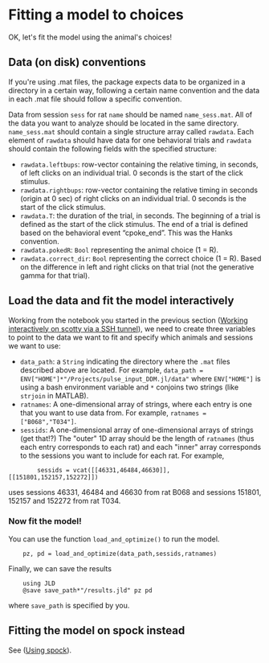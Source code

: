 # Fitting a model to choices

OK, let's fit the model using the animal's choices!

## Data (on disk) conventions

If you're using .mat files, the package expects data to be organized in a directory in a certain way, following a certain name convention and the data in each .mat file should follow a specific convention. 

Data from session `sess` for rat `name` should be named `name_sess.mat`. All of the data you want to analyze should be located in the same directory. `name_sess.mat` should contain a single structure array called `rawdata`. Each element of `rawdata` should have data for one behavioral trials and `rawdata` should contain the following fields with the specified structure:

- `rawdata.leftbups`: row-vector containing the relative timing, in seconds, of left clicks on an individual trial. 0 seconds is the start of the click stimulus.
- `rawdata.rightbups`: row-vector containing the relative timing in seconds (origin at 0 sec) of right clicks on an individual trial. 0 seconds is the start of the click stimulus. 
- `rawdata.T`: the duration of the trial, in seconds. The beginning of a trial is defined as the start of the click stimulus. The end of a trial is defined based on the behavioral event “cpoke_end”. This was the Hanks convention.
- `rawdata.pokedR`: `Bool` representing the animal choice (1 = R).
- `rawdata.correct_dir`: `Bool` representing the correct choice (1 = R). Based on the difference in left and right clicks on that trial (not the generative gamma for that trial).

## Load the data and fit the model interactively

Working from the notebook you started in the previous section ([Working interactively on scotty via a SSH tunnel](@ref)), we need to create three variables to point to the data we want to fit and specify which animals and sessions we want to use:

- `data_path`: a `String` indicating the directory where the `.mat` files described above are located. For example, `data_path = ENV["HOME"]*"/Projects/pulse_input_DDM.jl/data"` where `ENV["HOME"]` is using a bash environment variable and `*` conjoins two strings (like `strjoin` in MATLAB).
- `ratnames`: A one-dimensional array of strings, where each entry is one that you want to use data from. For example, `ratnames = ["B068","T034"]`.
- `sessids`: A one-dimensional array of one-dimensional arrays of strings (get that!?) The "outer" 1D array should be the length of `ratnames` (thus each entry corresponds to each rat) and each "inner" array corresponds to the sessions you want to include for each rat. For example, 

```
        sessids = vcat([[46331,46484,46630]], [[151801,152157,152272]])
```

uses sessions 46331, 46484 and 46630 from rat B068 and sessions 151801, 152157 and 152272 from rat T034.

### Now fit the model!

You can use the function `load_and_optimize()` to run the model.

```
    pz, pd = load_and_optimize(data_path,sessids,ratnames)
```

Finally, we can save the results

```
    using JLD
    @save save_path*"/results.jld" pz pd
```

where `save_path` is specified by you.

## Fitting the model on spock instead

See ([Using spock](@ref)).

 


